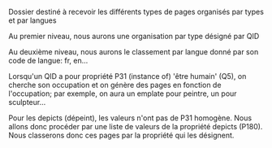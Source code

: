 Dossier destiné à recevoir les différents types de pages organisés par types et par langues

Au premier niveau, nous aurons une organisation par type désigné par QID

Au deuxième niveau, nous aurons le classement par langue donné par son code de langue: fr, en...

 Lorsqu'un QID a pour propriété P31 (instance of) 'être humain' (Q5), on cherche son occupation et on génère des pages en fonction de l'occupation; par exemple, on aura un emplate pour peintre, un pour sculpteur...

 Pour les depicts (dépeint), les valeurs n'ont pas de P31 homogène. Nous allons donc procéder par une liste de valeurs de la propriété depicts (P180). Nous classerons donc ces pages par la propriété qui les désignent.
 
